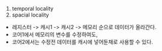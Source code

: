 1. temporal locality
2. spacial locality

- 레지스터 -> 캐시1 -> 캐시2 -> 메모리 순으로 데이터가 올라간다.
- 코어1에서 메모리의 변수를 수정하여도, 
- 코어2에서는 수정전 데이터를 캐시에 넣어둔채로 사용할 수 있다.
